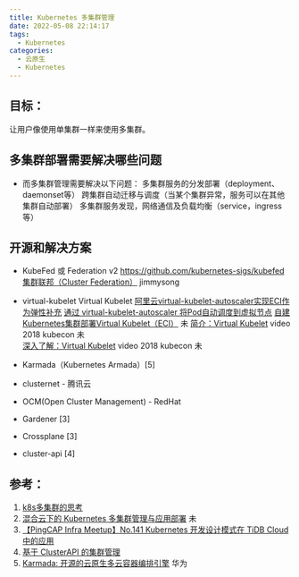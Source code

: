 ```yaml
---
title: Kubernetes 多集群管理
date: 2022-05-08 22:14:17
tags:
  - Kubernetes
categories: 
  - 云原生
  - Kubernetes
---
```


<p></p>
<!-- more -->

## 目标：
让用户像使用单集群一样来使用多集群。

## 多集群部署需要解决哪些问题

+ 而多集群管理需要解决以下问题：
多集群服务的分发部署（deployment、daemonset等）
跨集群自动迁移与调度（当某个集群异常，服务可以在其他集群自动部署）
多集群服务发现，网络通信及负载均衡（service，ingress等）


## 开源和解决方案
+ KubeFed 或 Federation v2
https://github.com/kubernetes-sigs/kubefed
[集群联邦（Cluster Federation）](https://jimmysong.io/kubernetes-handbook/practice/federation.html)   jimmysong

+ virtual-kubelet Virtual Kubelet
[阿里云virtual-kubelet-autoscaler实现ECI作为弹性补充](https://www.modb.pro/db/166209)
[通过 virtual-kubelet-autoscaler 将Pod自动调度到虚拟节点](https://www.alibabacloud.com/help/zh/elastic-container-instance/latest/schedule-pods-to-a-virtual-node-through-the-virtual-kubelet-autoscaler-add-on)
[自建Kubernetes集群部署Virtual Kubelet（ECI）](https://help.aliyun.com/document_detail/97527.html) 未
[简介：Virtual Kubelet](https://v.qq.com/x/page/d0816t4u183.html) video 2018 kubecon   未  
[深入了解：Virtual Kubelet](https://v.qq.com/x/page/q0827olfrlx.html) video   2018 kubecon  未  


+ Karmada（Kubernetes Armada）[5]

+ clusternet - 腾讯云

+ OCM(Open Cluster Management) - RedHat 

+ Gardener [3]

+ Crossplane [3]

+ cluster-api [4]

## 参考：
1. [k8s多集群的思考](https://www.huweihuang.com/kubernetes-notes/multi-cluster/k8s-multi-cluster-thinking.html)
2. [混合云下的 Kubernetes 多集群管理与应用部署](https://kubesphere.com.cn/blogs/kubernetes-multicluster-kubesphere/) 未
3. [【PingCAP Infra Meetup】No.141 Kubernetes 开发设计模式在 TiDB Cloud 中的应用](https://www.bilibili.com/video/BV14f4y1T7LY/)
4. [基于 ClusterAPI 的集群管理](https://www.bilibili.com/video/BV12e4y1M7KM?spm_id_from=333.880.my_history.page.click)
5. [Karmada: 开源的云原生多云容器编排引擎](https://www.bilibili.com/video/BV1rX4y1c72s?spm_id_from=333.999.0.0) 华为





